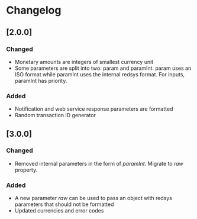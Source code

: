 # Changelog

## [2.0.0]

### Changed

- Monetary amounts are integers of smallest currency unit
- Some parameters are split into two: param and paramInt. param uses an ISO format while paramInt uses the internal redsys format. For inputs, paramInt has priority.

### Added

- Notification and web service response parameters are formatted
- Random transaction ID generator

## [3.0.0]

### Changed

- Removed internal parameters in the form of *paramInt*. Migrate to *raw* property.

### Added

- A new parameter *raw* can be used to pass an object with redsys parameters that should not be formatted
- Updated currencies and error codes
